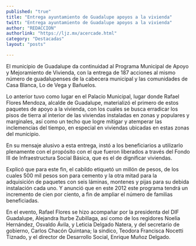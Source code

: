```yaml
---
published: "true"
title: "Entrega ayuntamiento de Guadalupe apoyos a la vivienda"
twitt: "Entrega ayuntamiento de Guadalupe apoyos a la vivienda"
author: "REDACCION"
authorlink: "https://ljz.mx/acercade.html"
category: "Destacadas"
layout: "posts"

---
```



El municipio de Guadalupe da continuidad al Programa Municipal de Apoyo y Mejoramiento de Vivienda, con la entrega de 187 acciones al mismo número de guadalupenses de la cabecera municipal y las comunidades de Casa Blanca, Lo de Vega y Bañuelos.  

  Lo anterior tuvo como lugar en el Palacio Municipal, lugar donde Rafael Flores Mendoza, alcalde de Guadalupe, materializó el primero de estos paquetes de apoyo a la vivienda, con los cuales se busca erradicar los pisos de tierra al interior de las viviendas instaladas en zonas y populares y marginales, así como un techo que logre mitigar y atemperar las inclemencias del tiempo, en especial en viviendas ubicadas en estas zonas del municipio.



  En su mensaje alusivo a esta entrega, instó a los beneficiarios a utilizarlo plenamente con el propósito con el que fueron liberados a través del Fondo III de Infraestructura Social Básica, que es el de dignificar viviendas.



  Explicó que para este fin, el cabildo etiquetó un millón de pesos, de los cuales 500 mil pesos son para cemento y la otra mitad para la adquisición de paquetes con seis láminas, montenes y pijas para su debida instalación cada uno. Y anunció que en este 2012 este programa tendrá un incremento de cien por ciento, a fin de ampliar el número de familias beneficiadas.



  En el evento, Rafael Flores se hizo acompañar por la presidenta del DIF Guadalupe, Alejandra Iturbe Zubillaga, así como de los regidores Noelia Hernández, Osvaldo Ávila, y Leticia Delgado Natera, y del secretario de gobierno, Carlos Chacón Quintana; la síndico, Teodora Francisca Nocetti Tiznado, y el director de Desarrollo Social, Enrique Muñoz Delgado.

